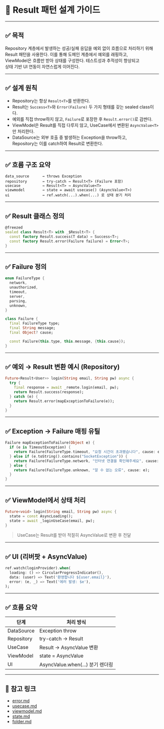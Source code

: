 # 🎯 Result 패턴 설계 가이드

---

## ✅ 목적

Repository 계층에서 발생하는 성공/실패 응답을 예외 없이 흐름으로 처리하기 위해  
Result 패턴을 사용한다. 이를 통해 도메인 계층에서 예외를 래핑하고,  
ViewModel은 흐름만 받아 상태를 구성한다. 테스트성과 추적성이 향상되고  
상태 기반 UI 연동이 자연스럽게 이어진다.

---

## ✅ 설계 원칙

- Repository는 항상 `Result<T>`를 반환한다.
- Result는 `Success<T>`와 `Error(Failure)` 두 가지 형태를 갖는 sealed class이다.
- 예외를 직접 throw하지 않고, `Failure`로 포장한 후 `Result.error()`로 감싼다.
- ViewModel은 Result를 직접 다루지 않고, UseCase에서 변환된 `AsyncValue<T>`만 처리한다.
- DataSource는 외부 호출 중 발생하는 Exception을 throw하고,  
  Repository는 이를 catch하여 Result로 변환한다.

---

## ✅ 흐름 구조 요약

```
data_source      → throws Exception
repository       → try-catch → Result<T> (Failure 포함)
usecase          → Result<T> → AsyncValue<T>
viewmodel        → state = await usecase() (AsyncValue<T>)
ui               → ref.watch(...).when(...) 로 상태 분기 처리
```

---

## ✅ Result 클래스 정의

```dart
@freezed
sealed class Result<T> with _$Result<T> {
  const factory Result.success(T data) = Success<T>;
  const factory Result.error(Failure failure) = Error<T>;
}
```

---

## ✅ Failure 정의

```dart
enum FailureType {
  network,
  unauthorized,
  timeout,
  server,
  parsing,
  unknown,
}

class Failure {
  final FailureType type;
  final String message;
  final Object? cause;

  const Failure(this.type, this.message, {this.cause});
}
```

---

## ✅ 예외 → Result 변환 예시 (Repository)

```dart
Future<Result<User>> login(String email, String pw) async {
  try {
    final response = await _remote.login(email, pw);
    return Result.success(response);
  } catch (e) {
    return Result.error(mapExceptionToFailure(e));
  }
}
```

---

## ✅ Exception → Failure 매핑 유틸

```dart
Failure mapExceptionToFailure(Object e) {
  if (e is TimeoutException) {
    return Failure(FailureType.timeout, "요청 시간이 초과됐습니다", cause: e);
  } else if (e.toString().contains("SocketException")) {
    return Failure(FailureType.network, "인터넷 연결을 확인해주세요", cause: e);
  } else {
    return Failure(FailureType.unknown, "알 수 없는 오류", cause: e);
  }
}
```

---

## ✅ ViewModel에서 상태 처리

```dart
Future<void> login(String email, String pw) async {
  state = const AsyncLoading();
  state = await _loginUseCase(email, pw);
}
```

> UseCase는 Result를 받아 적절히 AsyncValue로 변환 후 전달

---

## ✅ UI (리버팟 + AsyncValue)

```dart
ref.watch(loginProvider).when(
  loading: () => CircularProgressIndicator(),
  data: (user) => Text('환영합니다 ${user.email}'),
  error: (e, _) => Text('에러 발생: $e'),
);
```

---

## ✅ 흐름 요약

| 단계       | 처리 방식                          |
|------------|-----------------------------------|
| DataSource | Exception throw                   |
| Repository | try-catch → Result<T>             |
| UseCase    | Result → AsyncValue 변환           |
| ViewModel  | state = AsyncValue                |
| UI         | AsyncValue.when(...) 분기 렌더링  |

---

## 🔁 참고 링크

- [error.md](error.md)
- [usecase.md](../logic/usecase.md)
- [viewmodel.md](../ui/viewmodel.md)
- [state.md](../ui/state.md)
- [folder.md](folder.md)